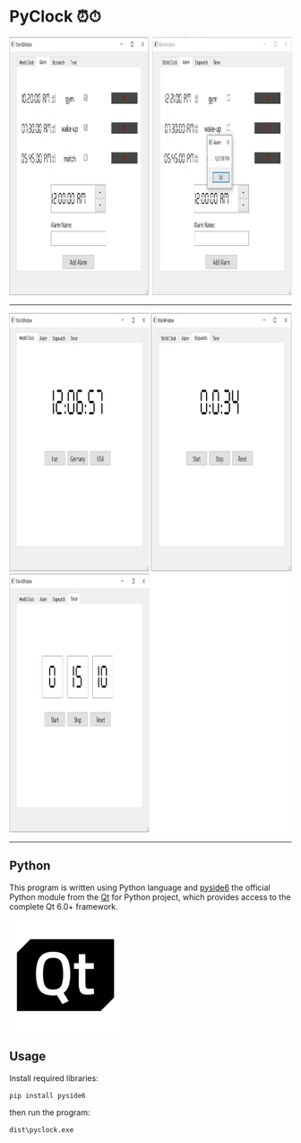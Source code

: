 # PyClock ⏰⏱



<img src="pics\s1.png" width="1034.7" height="460">

---
<img src="pics\s2.png" width="1027.3" height="926">

---
## Python
This program is written using Python language and [pyside6](https://www.qt.io/qt-for-python)  the official Python module from the [Qt](https://www.qt.io/) for Python project, which provides access to the complete Qt 6.0+ framework.

<img src="pics/qt_logo_black_rgb.webp" width="200" height="200">


## Usage
Install required libraries:
```
pip install pyside6
```
then run the program:
```
dist\pyclock.exe
```